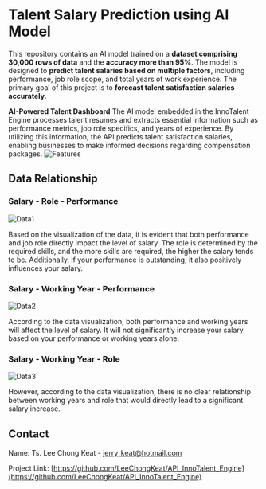 # Talent Salary Prediction using AI Model

This repository contains an AI model trained on a **dataset comprising 30,000 rows of data** and the **accuracy more than 95%**. The model is designed to **predict talent salaries based on multiple factors**, including performance, job role scope, and total years of work experience. The primary goal of this project is to **forecast talent satisfaction salaries accurately**.

**AI-Powered Talent Dashboard**
The AI model embedded in the InnoTalent Engine processes talent resumes and extracts essential information such as performance metrics, job role specifics, and years of experience. By utilizing this information, the API predicts talent satisfaction salaries, enabling businesses to make informed decisions regarding compensation packages.
![Features](https://github.com/LeeChongKeat/Salary_Prediction/blob/main/Image/overall.png)

## Data Relationship
### Salary - Role - Performance
![Data1](https://github.com/LeeChongKeat/Salary_Prediction/blob/main/Image/salary_role_performance.png)

Based on the visualization of the data, it is evident that both performance and job role directly impact the level of salary. The role is determined by the required skills, and the more skills are required, the higher the salary tends to be. Additionally, if your performance is outstanding, it also positively influences your salary.


### Salary - Working Year - Performance
![Data2](https://github.com/LeeChongKeat/Salary_Prediction/blob/main/Image/salary_performance_workingyear.png)


According to the data visualization, both performance and working years will affect the level of salary. It will not significantly increase your salary based on your performance or working years alone.


### Salary - Working Year - Role
![Data3](https://github.com/LeeChongKeat/Salary_Prediction/blob/main/Image/salary_role_workingyear.png)

However, according to the data visualization, there is no clear relationship between working years and role that would directly lead to a significant salary increase.



## Contact
Name: Ts. Lee Chong Keat - jerry_keat@hotmail.com

Project Link: [https://github.com/LeeChongKeat/API_InnoTalent_Engine](https://github.com/LeeChongKeat/API_InnoTalent_Engine)
